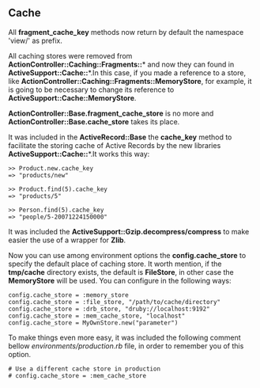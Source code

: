 ## Cache

All **fragment\_cache\_key** methods now return by default the namespace 'view/' as prefix.

All caching stores were removed from **ActionController::Caching::Fragments::*** and now they can found in **ActiveSupport::Cache::***.In this case, if you made a reference to a store, like **ActionController::Caching::Fragments::MemoryStore**, for example, it is going to be necessary to change its reference to **ActiveSupport::Cache::MemoryStore**.

**ActionController::Base.fragment\_cache\_store** is no more and **ActionController::Base.cache\_store** takes its place.

It was included in the **ActiveRecord::Base** the **cache\_key** method to facilitate the storing cache of Active Records by the new libraries **ActiveSupport::Cache::***.It works this way:

	>> Product.new.cache_key
	=> "products/new"

	>> Product.find(5).cache_key
	=> "products/5"

	>> Person.find(5).cache_key
	=> "people/5-20071224150000"

It was included the **ActiveSupport::Gzip.decompress/compress** to make easier the use of a wrapper for **Zlib**.

Now you can use among environment options the **config.cache\_store** to specify the default place of caching store. It worth mention, if the **tmp/cache** directory exists, the default is **FileStore**, in other case the **MemoryStore** will be used. You can configure in the following ways:

	config.cache_store = :memory_store
	config.cache_store = :file_store, "/path/to/cache/directory"
	config.cache_store = :drb_store, "druby://localhost:9192"
	config.cache_store = :mem_cache_store, "localhost"
	config.cache_store = MyOwnStore.new("parameter")

To make things even more easy, it was included the following comment bellow *environments/production.rb* file, in order to remember you of this option.

	# Use a different cache store in production
	# config.cache_store = :mem_cache_store
